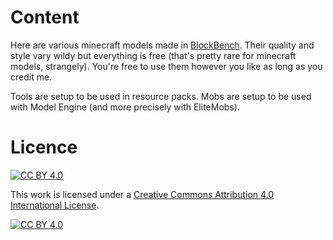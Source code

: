 # Content

Here are various minecraft models made in [BlockBench](https://www.blockbench.net/). Their quality and style vary wildy but everything is free (that's pretty rare for minecraft models, strangely). You're free to use them however you like as long as you credit me.

Tools are setup to be used in resource packs. Mobs are setup to be used with Model Engine (and more precisely with EliteMobs).

# Licence

[![CC BY 4.0][cc-by-shield]][cc-by]

This work is licensed under a
[Creative Commons Attribution 4.0 International License][cc-by].

[![CC BY 4.0][cc-by-image]][cc-by]

[cc-by]: http://creativecommons.org/licenses/by/4.0/
[cc-by-image]: https://i.creativecommons.org/l/by/4.0/88x31.png
[cc-by-shield]: https://img.shields.io/badge/License-CC%20BY%204.0-lightgrey.svg